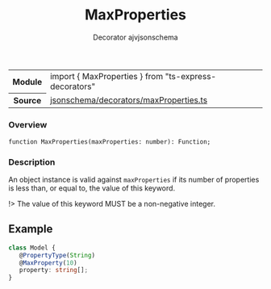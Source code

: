 <header class="symbol-info-header">    <h1 id="maxproperties">MaxProperties</h1>    <label class="symbol-info-type-label decorator">Decorator</label>    <label class="api-type-label ajv">ajv</label><label class="api-type-label jsonschema">jsonschema</label>  </header>
<section class="symbol-info">      <table class="is-full-width">        <tbody>        <tr>          <th>Module</th>          <td>            <div class="lang-typescript">                <span class="token keyword">import</span> { MaxProperties }                 <span class="token keyword">from</span>                 <span class="token string">"ts-express-decorators"</span>                            </div>          </td>        </tr>        <tr>          <th>Source</th>          <td>            <a href="https://romakita.github.io/ts-express-decorators/#//blob/v3.2.0/src/jsonschema/decorators/maxProperties.ts#L0-L0">                jsonschema/decorators/maxProperties.ts            </a>        </td>        </tr>                </tbody>      </table>    </section>

### Overview

<pre><code class="typescript-lang">function <span class="token function">MaxProperties</span><span class="token punctuation">(</span>maxProperties<span class="token punctuation">:</span> <span class="token keyword">number</span><span class="token punctuation">)</span><span class="token punctuation">:</span> Function<span class="token punctuation">;</span></code></pre>

### Description

An object instance is valid against `maxProperties` if its number of properties is less than, or equal to, the value of this keyword.

!> The value of this keyword MUST be a non-negative integer.

## Example

```typescript
class Model {
   @PropertyType(String)
   @MaxProperty(10)
   property: string[];
}
```
